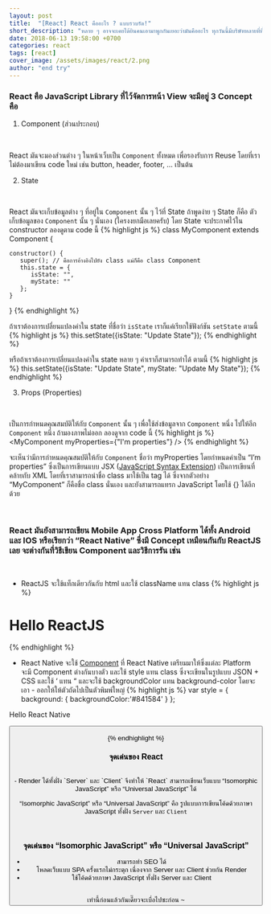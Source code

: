 ```yaml
---
layout: post
title:  "[React] React คืออะไร ? แบบรวบรัด!"
short_description: "หลาย ๆ อาจจะเคยได้ยินคนเอามาพูกกันเยอะว่ามันคืออะไร ทุกวันนี้มีบริษัทหลายที่ที่ใช้ React กัน เผื่อว่ามีใครอยากเอามาประดับโปรไฟล์ให้เท่ ๆ"
date: 2018-06-13 19:58:00 +0700
categories: react
tags: [react]
cover_image: /assets/images/react/2.png
author: "end try"
---
```


### React คือ JavaScript Library ที่ไว้จัดการหน้า View จะมีอยู่ 3 Concept คือ

1. Component (ส่วนประกอบ)
<br>

React มันจะมองส่วนต่าง ๆ ในหน้าเว็บเป็น `Component` ทั้งหมด เพื่อรองรับการ Reuse โดยที่เราไม่ต้องมาเขียน code ใหม่ เช่น button, header, footer, ... เป็นต้น

2. State
<br>

React มันจะเก็บข้อมูลต่าง ๆ ที่อยู่ใน `Component` นั้น ๆ ไว้ที่ State ถ้าพูดง่าย ๆ State ก็คือ ตัวเก็บข้อมูลของ `Component` นั้น ๆ นั่นเอง  (ใครงงยกมือเลยครับ) โดย State จะประกาศไว้ใน constructor ลองดูตาม code นี้
{% highlight js %}
class MyComponent extends Component {

    constructor() {
       super(); // คือการอ้างอิงไปยัง class แม่ก็คือ class Component
       this.state = {
          isState: "",
          myState: ""
       };
    }   

}
{% endhighlight %}

ถ้าเราต้องการเปลี่ยนแปลงค่าใน state ที่ชื่อว่า `isState` เราก็แค่เรียกใช้ฟังก์ชัน `setState` ตามนี้
{% highlight js %}
this.setState({isState: "Update State"});
{% endhighlight %}

หรือถ้าเราต้องการเปลี่ยนแปลงค่าใน state หลาย ๆ ค่าเราก็สามารถทำได้ ตามนี้
{% highlight js %}
this.setState({isState: "Update State", myState: "Update My State"});
{% endhighlight %}

3. Props (Properties)
<br>

เป็นการกำหนดคุณสมบัติให้กับ `Component` นั้น ๆ เพื่อใช้ส่งข้อมูลจาก `Component` หนึ่ง ไปให้อีก `Component` หนึ่ง ถ้ามองภาพไม่ออก ลองดูจาก  code นี้
{% highlight js %}
<MyComponent myProperties={"I'm properties"} />
{% endhighlight %}

จะเห็นว่ามีการกำหนดคุณสมบัติให้กับ `Component` ชื่อว่า myProperties โดยกำหนดค่าเป็น “I’m properties” ซึ่งเป็นการเขียนแบบ JSX ([JavaScript Syntax Extension](https://facebook.github.io/jsx/)) เป็นการเขียนที่คล้ายกับ XML โดยที่เราสามารถนำชื่อ class มาใช้เป็น tag ได้ ซึ่งจากตัวอย่าง “MyComponent” ก็คือชื่อ class นั่นเอง และยังสามารถแทรก JavaScript โดยใช้ {} ได้อีกด้วย

<br>

### React มันยังสามารถเขียน Mobile App Cross Platform ได้ทั้ง Android และ IOS หรือเรียกว่า “React Native” ซึ่งมี Concept เหมือนกันกับ ReactJS เลย จะต่างกันที่วิธีเขียน Component และวิธีการรัน เช่น
<br>

- ReactJS จะใช้แท็กเดียวกันกับ html และใช้ className แทน class
{% highlight js %}
<div className="container"><h1>Hello ReactJS</h1></div>
{% endhighlight %}

- React Native จะใช้ [Component](https://facebook.github.io/react-native/docs/button.html) ที่ React Native เตรียมมาให้ซึ่งแต่ละ Platform จะมี Component ต่างกันบางตัว และใช้ style แทน class ซึ่งจะเขียนในรูปแบบ JSON + CSS และใช้ ‘ แทน “ และจะใช้ backgroundColor แทน background-color โดยจะเอา - ออกให้ให้ตัวถัดไปเป็นตัวพิมพ์ใหญ่
{% highlight js %}
var style = {
    background: {
        backgroundColor:'#841584'
    }
};
<View>
  
  <Text style={style.background}>Hello React Native</Text>
  
  <Button   
    onPress={onPressLearnMore}   
    title="Learn More"   
    color="#841584"   
    accessibilityLabel="Learn more about this purple button" />

</View>
{% endhighlight %}

### จุดเด่นของ React
<br>
- Render ได้ทั้งฝั่ง `Server` และ `Client` จึงทำให้ `React` สามารถเขียนเว็บแบบ “Isomorphic JavaScript” หรือ “Universal JavaScript” ได้ 

“Isomorphic JavaScript” หรือ “Universal JavaScript”  คือ รูปแบบการเขียนโค้ดด้วยภาษา JavaScript ทั้งฝั่ง `Server` และ `Client` 

<br>

### จุดเด่นของ “Isomorphic JavaScript” หรือ “Universal JavaScript”
- สามารถทำ SEO ได้
- โหลดเว็บแบบ SPA ครั้งแรกไม่กระตุก เนื่องจาก Server และ Client ช่วยกัน Render
- ใช้โค้ดด้วยภาษา JavaScript ทั้งฝั่ง Server และ Client 

<br>
เท่านี้ก่อนแล้วกันเดี๊ยวจะเบื่อไปซะก่อน ~